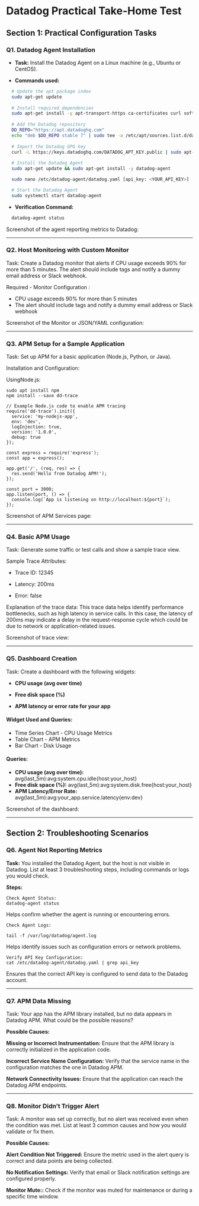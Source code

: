 # Datadog Practical Take-Home Test

## Section 1: Practical Configuration Tasks

### Q1. Datadog Agent Installation

- **Task:** Install the Datadog Agent on a Linux machine (e.g., Ubuntu or CentOS).

- **Commands used:**
```bash
  # Update the apt package index
  sudo apt-get update
  
  # Install required dependencies
  sudo apt-get install -y apt-transport-https ca-certificates curl software-properties-common
  
  # Add the Datadog repository
  DD_REPO="https://apt.datadoghq.com"
  echo "deb $DD_REPO stable 7" | sudo tee -a /etc/apt/sources.list.d/datadog.list
  
  # Import the Datadog GPG key
  curl -L https://keys.datadoghq.com/DATADOG_APT_KEY.public | sudo apt-key add -
  
  # Install the Datadog Agent
  sudo apt-get update && sudo apt-get install -y datadog-agent

  sudo nano /etc/datadog-agent/datadog.yaml [api_key: <YOUR_API_KEY>]

  # Start the Datadog Agent
  sudo systemctl start datadog-agent

```

- **Verification Command:**

```bash
  datadog-agent status
```

Screenshot of the agent reporting metrics to Datadog:

<hr>

### Q2. Host Monitoring with Custom Monitor

Task: Create a Datadog monitor that alerts if CPU usage exceeds 90% for more than 5 minutes. The alert should include tags and notify a dummy email address or Slack webhook.

Required - Monitor Configuration :
- CPU usage exceeds 90% for more than 5 minutes 
- The alert should include tags and notify a dummy email address or Slack webhook 

Screenshot of the Monitor or JSON/YAML configuration:

<hr>

### Q3. APM Setup for a Sample Application

Task: Set up APM for a basic application (Node.js, Python, or Java).

Installation and Configuration:

UsingNode.js:

```
sudo apt install npm
npm install --save dd-trace

// Example Node.js code to enable APM tracing
require('dd-trace').init({
  service: 'my-nodejs-app',
  env: 'dev',
  logInjection: true,
  version: '1.0.0',
  debug: true
});

const express = require('express');
const app = express();

app.get('/', (req, res) => {
  res.send('Hello from Datadog APM!');
});

const port = 3000;
app.listen(port, () => {
  console.log(`App is listening on http://localhost:${port}`);
});
```


Screenshot of APM Services page:

<hr>

### Q4. Basic APM Usage

Task: Generate some traffic or test calls and show a sample trace view.

Sample Trace Attributes:

- Trace ID: 12345

- Latency: 200ms

- Error: false

Explanation of the trace data:
This trace data helps identify performance bottlenecks, such as high latency in service calls. In this case, the latency of 200ms may indicate a delay in the request-response cycle which could be due to network or application-related issues.

Screenshot of trace view:

<hr>

### Q5. Dashboard Creation

Task: Create a dashboard with the following widgets:

- **CPU usage (avg over time)**

- **Free disk space (%)**

- **APM latency or error rate for your app**

#### Widget Used and Queries:
- Time Series Chart - CPU Usage Metrics
- Table Chart - APM Metrics
- Bar Chart - Disk Usage

#### Queries:
- **CPU usage (avg over time):** avg(last_5m):avg:system.cpu.idle{host:your_host}
- **Free disk space (%):** avg(last_5m):avg:system.disk.free{host:your_host}
- **APM Latency/Error Rate:** avg(last_5m):avg:your_app.service.latency{env:dev}

Screenshot of the dashboard:

<hr>

## Section 2: Troubleshooting Scenarios
### Q6. Agent Not Reporting Metrics

**Task:** You installed the Datadog Agent, but the host is not visible in Datadog. List at least 3 troubleshooting steps, including commands or logs you would check.

**Steps:**

```
Check Agent Status:
datadog-agent status
```

Helps confirm whether the agent is running or encountering errors.

```
Check Agent Logs:

tail -f /var/log/datadog/agent.log
```

Helps identify issues such as configuration errors or network problems.

```
Verify API Key Configuration:
cat /etc/datadog-agent/datadog.yaml | grep api_key
```

Ensures that the correct API key is configured to send data to the Datadog account.
<hr>

### Q7. APM Data Missing

Task: Your app has the APM library installed, but no data appears in Datadog APM. What could be the possible reasons?

**Possible Causes:**

**Missing or Incorrect Instrumentation:** Ensure that the APM library is correctly initialized in the application code.

**Incorrect Service Name Configuration:** Verify that the service name in the configuration matches the one in Datadog APM.

**Network Connectivity Issues:** Ensure that the application can reach the Datadog APM endpoints.

<hr>

### Q8. Monitor Didn’t Trigger Alert

Task: A monitor was set up correctly, but no alert was received even when the condition was met. List at least 3 common causes and how you would validate or fix them.

**Possible Causes:**

**Alert Condition Not Triggered:** Ensure the metric used in the alert query is correct and data points are being collected.

**No Notification Settings:** Verify that email or Slack notification settings are configured properly.

**Monitor Mute::** Check if the monitor was muted for maintenance or during a specific time window.
